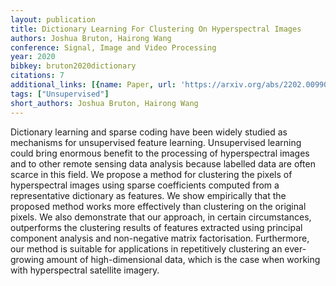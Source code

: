 ```yaml
---
layout: publication
title: Dictionary Learning For Clustering On Hyperspectral Images
authors: Joshua Bruton, Hairong Wang
conference: Signal, Image and Video Processing
year: 2020
bibkey: bruton2020dictionary
citations: 7
additional_links: [{name: Paper, url: 'https://arxiv.org/abs/2202.00990'}]
tags: ["Unsupervised"]
short_authors: Joshua Bruton, Hairong Wang
---
```

Dictionary learning and sparse coding have been widely studied as mechanisms
for unsupervised feature learning. Unsupervised learning could bring enormous
benefit to the processing of hyperspectral images and to other remote sensing
data analysis because labelled data are often scarce in this field. We propose
a method for clustering the pixels of hyperspectral images using sparse
coefficients computed from a representative dictionary as features. We show
empirically that the proposed method works more effectively than clustering on
the original pixels. We also demonstrate that our approach, in certain
circumstances, outperforms the clustering results of features extracted using
principal component analysis and non-negative matrix factorisation.
Furthermore, our method is suitable for applications in repetitively clustering
an ever-growing amount of high-dimensional data, which is the case when working
with hyperspectral satellite imagery.